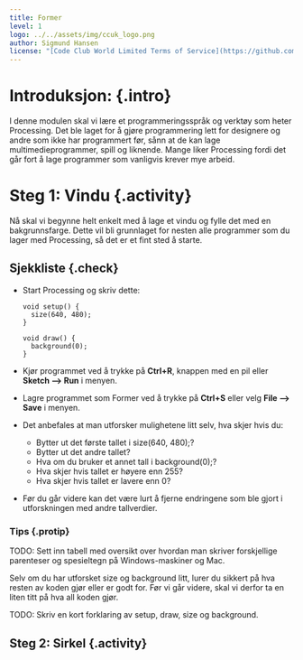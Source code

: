 ```yaml
---
title: Former
level: 1
logo: ../../assets/img/ccuk_logo.png
author: Sigmund Hansen
license: "[Code Club World Limited Terms of Service](https://github.com/CodeClub/scratch-curriculum/blob/master/LICENSE.md)"
---
```


# Introduksjon: {.intro}

I denne modulen skal vi lære et programmeringsspråk og verktøy som
heter Processing. Det ble laget for å gjøre programmering lett for
designere og andre som ikke har programmert før, sånn at de kan lage
multimedieprogrammer, spill og liknende. Mange liker Processing fordi
det går fort å lage programmer som vanligvis krever mye arbeid.

# Steg 1: Vindu {.activity}

Nå skal vi begynne helt enkelt med å lage et vindu og fylle det med en
bakgrunnsfarge. Dette vil bli grunnlaget for nesten alle programmer
som du lager med Processing, så det er et fint sted å starte.

## Sjekkliste {.check}

+ Start Processing og skriv dette:

  ```processing
  void setup() {
    size(640, 480);
  }

  void draw() {
    background(0);
  }
  ```
+ Kjør programmet ved å trykke på **Ctrl+R**, knappen med en pil
  eller **Sketch --> Run** i menyen.
+ Lagre programmet som Former ved å trykke på **Ctrl+S** eller
  velg **File --> Save** i menyen.
+ Det anbefales at man utforsker mulighetene litt selv, hva skjer hvis du:
  + Bytter ut det første tallet i size(640, 480);?
  + Bytter ut det andre tallet?
  + Hva om du bruker et annet tall i background(0);?
  + Hva skjer hvis tallet er høyere enn 255?
  + Hva skjer hvis tallet er lavere enn 0?
+ Før du går videre kan det være lurt å fjerne endringene som ble gjort i
  utforskningen med andre tallverdier.

### Tips {.protip}

TODO: Sett inn tabell med oversikt over hvordan man skriver
forskjellige parenteser og spesieltegn på Windows-maskiner og Mac.

Selv om du har utforsket size og background litt, lurer du sikkert på
hva resten av koden gjør eller er godt for. Før vi går videre, skal vi
derfor ta en liten titt på hva all koden gjør.

TODO: Skriv en kort forklaring av setup, draw, size og background.

## Steg 2: Sirkel {.activity}

